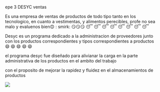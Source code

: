 epe 3
DESYC  ventas

Es una empresa de ventas de productos de todo tipo tanto en los tecnologico, en cuanto a vestimentas, y alimentos perecibles, profe no sea malo y evaluenos bien:blush: : smirk: :smirk::smirk::smirk: :sleeping: :sleeping: :sleeping: :sleeping:
:sleeping: :sleeping: :sleeping: :sleeping:

Desyc es un programa dedicado a la administracion de proveedores junto con los productos correspondientes y tipos correspondientes a productos :smile: :smile: :smile: :smile: :smile:

el programa desyc fue diseñado para alivianar la carga en la parte administrativa de los productos en el ambito del 
trabajo

con el proposito de mejorar la rapidez y fluidez en el almacenamientos de productos

![](imagenes/Icono.jpg.png)


